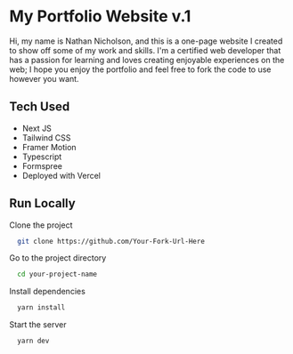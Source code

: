 # My Portfolio Website v.1

Hi, my name is Nathan Nicholson, and this is a one-page website I created to show off some of my work and skills. I'm a certified web developer that has a passion for learning and loves creating enjoyable experiences on the web; I hope you enjoy the portfolio and feel free to fork the code to use however you want.

## Tech Used

- Next JS
- Tailwind CSS
- Framer Motion
- Typescript
- Formspree
- Deployed with Vercel

## Run Locally

Clone the project

```bash
  git clone https://github.com/Your-Fork-Url-Here
```

Go to the project directory

```bash
  cd your-project-name
```

Install dependencies

```bash
  yarn install
```

Start the server

```bash
  yarn dev
```
